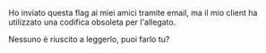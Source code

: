 Ho inviato questa flag ai miei amici tramite email, ma il mio client ha utilizzato una codifica obsoleta per l'allegato.

Nessuno è riuscito a leggerlo, puoi farlo tu?

